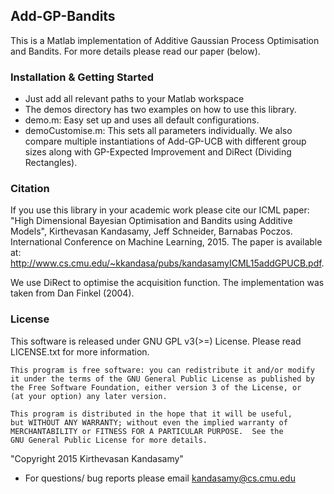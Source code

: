 ## Add-GP-Bandits
This is a Matlab implementation of Additive Gaussian Process Optimisation and 
Bandits. For more details please read our paper (below).

### Installation & Getting Started
- Just add all relevant paths to your Matlab workspace
- The demos directory has two examples on how to use this library.
- demo.m: Easy set up and uses all default configurations.
- demoCustomise.m: This sets all parameters individually. We also compare multiple
  instantiations of Add-GP-UCB with different group sizes along with GP-Expected
  Improvement and  DiRect (Dividing Rectangles).

### Citation
If you use this library in your academic work please cite our ICML paper:
"High Dimensional Bayesian Optimisation and Bandits using Additive Models",
Kirthevasan Kandasamy, Jeff Schneider, Barnabas Poczos. International Conference on
Machine Learning, 2015.
The paper is available at:
http://www.cs.cmu.edu/~kkandasa/pubs/kandasamyICML15addGPUCB.pdf.

We use DiRect to optimise the acquisition function. The implementation was taken from
Dan Finkel (2004).

### License
This software is released under GNU GPL v3(>=) License. Please read LICENSE.txt for
more information. 

    This program is free software: you can redistribute it and/or modify
    it under the terms of the GNU General Public License as published by
    the Free Software Foundation, either version 3 of the License, or
    (at your option) any later version.

    This program is distributed in the hope that it will be useful,
    but WITHOUT ANY WARRANTY; without even the implied warranty of
    MERCHANTABILITY or FITNESS FOR A PARTICULAR PURPOSE.  See the
    GNU General Public License for more details.

"Copyright 2015 Kirthevasan Kandasamy"



- For questions/ bug reports please email kandasamy@cs.cmu.edu
